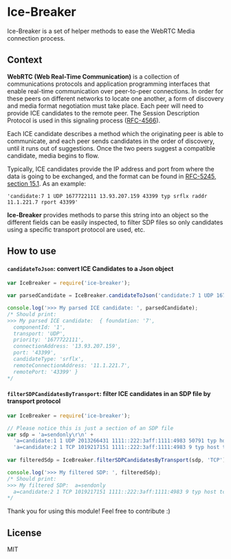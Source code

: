 Ice-Breaker
=========

Ice-Breaker is a set of helper methods to ease the WebRTC Media connection process.

Context
-----
**WebRTC (Web Real-Time Communication)** is a collection of communications protocols and application programming interfaces that enable real-time communication over peer-to-peer connections. In order for these peers on different networks to locate one another, a form of discovery and media format negotiation must take place. Each peer will need to provide ICE candidates to the remote peer. The Session Description Protocol is used in this signaling process ([RFC-4566](https://tools.ietf.org/html/rfc4566)).

Each ICE candidate describes a method which the originating peer is able to communicate, and each peer sends candidates in the order of discovery, until it runs out of suggestions. Once the two peers suggest a compatible candidate, media begins to flow.

Typically, ICE candidates provide the IP address and port from where the data is going to be exchanged, and the format can be found in [RFC-5245, section 15.1](https://tools.ietf.org/html/rfc5245#section-15.1). As an example:
```
'candidate:7 1 UDP 1677722111 13.93.207.159 43399 typ srflx raddr 11.1.221.7 rport 43399'
```
**Ice-Breaker** provides methods to parse this string into an object so the different fields can be easily inspected, to filter SDP files so only candidates using a specific transport protocol are used, etc.

How to use
----

#### `candidateToJson`: convert ICE Candidates to a Json object

```javascript
var IceBreaker = require('ice-breaker');

var parsedCandidate = IceBreaker.candidateToJson('candidate:7 1 UDP 1677722111 13.93.207.159 43399 typ srflx raddr 11.1.221.7 rport 43399');

console.log('>>> My parsed ICE candidate: ', parsedCandidate);
/* Should print:
>>> My parsed ICE candidate:  { foundation: '7',
  componentId: '1',
  transport: 'UDP',
  priority: '1677722111',
  connectionAddress: '13.93.207.159',
  port: '43399',
  candidateType: 'srflx',
  remoteConnectionAddress: '11.1.221.7',
  remotePort: '43399' }
*/
```
#### `filterSDPCandidatesByTransport`: filter ICE candidates in an SDP file by transport protocol

```javascript
var IceBreaker = require('ice-breaker');

// Please notice this is just a section of an SDP file
var sdp = 'a=sendonly\r\n' +
  'a=candidate:1 1 UDP 2013266431 1111::222:3aff:1111:4983 50791 typ host\r\n' +
  'a=candidate:2 1 TCP 1019217151 1111::222:3aff:1111:4983 9 typ host tcptype active\r\n';
      
var filteredSdp = IceBreaker.filterSDPCandidatesByTransport(sdp, 'TCP');

console.log('>>> My filtered SDP: ', filteredSdp);
/* Should print:
>>> My filtered SDP:  a=sendonly
  a=candidate:2 1 TCP 1019217151 1111::222:3aff:1111:4983 9 typ host tcptype active
*/
```

Thank you for using this module! Feel free to contribute :)

License
----

MIT
